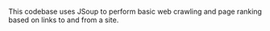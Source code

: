 This codebase uses JSoup to perform basic web crawling and page ranking based on links to and from a site.